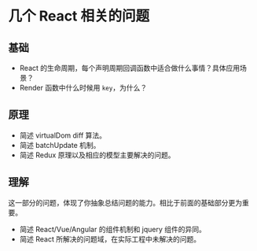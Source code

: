 # 几个 React 相关的问题

## 基础

 - React 的生命周期，每个声明周期回调函数中适合做什么事情？具体应用场景？
 - Render 函数中什么时候用 `key`，为什么？

## 原理

 - 简述 virtualDom diff 算法。
 - 简述 batchUpdate 机制。
 - 简述 Redux 原理以及相应的模型主要解决的问题。
 
## 理解

这一部分的问题，体现了你抽象总结问题的能力。相比于前面的基础部分更为重要。

 - 简述 React/Vue/Angular 的组件机制和 jquery 组件的异同。
 - 简述 React 所解决的问题域，在实际工程中未解决的问题。
 

